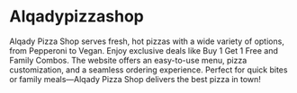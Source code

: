 # Alqadypizzashop
Alqady Pizza Shop serves fresh, hot pizzas with a wide variety of options, from Pepperoni to Vegan. Enjoy exclusive deals like Buy 1 Get 1 Free and Family Combos. The website offers an easy-to-use menu, pizza customization, and a seamless ordering experience. Perfect for quick bites or family meals—Alqady Pizza Shop delivers the best pizza in town!
